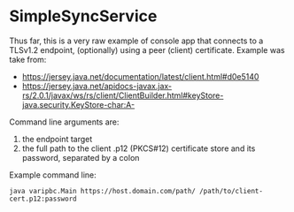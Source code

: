 # SimpleSyncService

Thus far, this is a very raw example of console app that connects to a TLSv1.2 endpoint, (optionally) using a peer (client) certificate.
Example was take from:

* https://jersey.java.net/documentation/latest/client.html#d0e5140
* https://jersey.java.net/apidocs-javax.jax-rs/2.0.1/javax/ws/rs/client/ClientBuilder.html#keyStore-java.security.KeyStore-char:A-

Command line arguments are:

1. the endpoint target
2. the full path to the client .p12 (PKCS#12) certificate store and its password, separated by a colon


Example command line:

    java varipbc.Main https://host.domain.com/path/ /path/to/client-cert.p12:password
